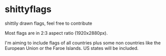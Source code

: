 # shittyflags
shittily drawn flags, feel free to contribute

Most flags are in 2:3 aspect ratio (1920x2880px).

I'm aiming to include flags of all countries plus some non countries like the European Union or the Faroe Islands. US states will be included.
